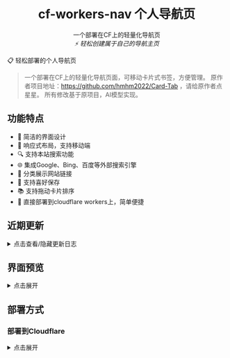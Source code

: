 <div align="center">
  <h1>cf-workers-nav  个人导航页</h1>
  <p>
    一个部署在CF上的轻量化导航页
    <br />
    <i>⚡ 轻松创建属于自己的导航主页</i>
  </p>
</div>

📋 轻松部署的个人导航页 

> 一个部署在CF上的轻量化导航页面，可移动卡片式书签，方便管理。
> 原作者项目地址：https://github.com/hmhm2022/Card-Tab ，请给原作者点星星。
> 所有修改基于原项目，AI模型实现。

## 功能特点
- 🎨 简洁的界面设计
- 📱 响应式布局，支持移动端
- 🔍 支持本站搜索功能
- 🌐 集成Google、Bing、百度等外部搜索引擎
- 🎯 分类展示网站链接
- 🧩 支持喜好保存
- 📚 支持拖动卡片排序
- 🔄 直接部署到cloudflare workers上，简单便捷

## 近期更新

<details>
<summary>点击查看/隐藏更新日志</summary>

### 2025/06/3
- ✅ 支持隐藏分类
- ✅ 数据格式调整，兼容原有数据，为了防止万一请提前备份数据
### 2025/05/09
- ✅ 调整登录UI，支持偏好保存（默认搜索及主题）
- ✅ 增加搜索本站
- ✅ 同步作者修复备份数据认证问题
### 2025/04/25
**在原项目基础上做了以下调整**
- ✅稍微调整UI，优化移动端显示
- ✅卡片增加简介和自定义icon，增加卡片编辑功能
- ✅分类支持改名和顺序调整
- ✅增加导出数据
- ✅token调整为JWT
- ✅数据去掉links，只保留categories，减少数据量
- ✅其他一些调整

</details>

## 界面预览

<details>
<summary>点击展开</summary>
  
### PC端UI
|正常模式|黑暗模式 |
|-|-|
| ![image](https://github.com/user-attachments/assets/e5d5c4ec-3095-4491-af91-c2c0b5013026)| ![image](https://github.com/user-attachments/assets/bd28d48d-d443-4ad4-8e54-b82c69d952db)|
### 移动端UI
|正常模式|黑暗模式 |
|-|-|
| ![image](https://github.com/user-attachments/assets/12451eb3-e32a-4531-99b4-bc2a5db96e0c) | ![image](https://github.com/user-attachments/assets/93e820af-64fa-4faa-bfb3-e42061dec21e)|

</details>

## 部署方式

### 部署到Cloudflare

<details>
<summary>点击展开</summary>

#### 部署步骤

1. 登录 [Cloudflare](https://www.cloudflare.com):
   - 创建workers，复制仓库里workers.js的代码，然后点击部署

2. 创建KV存储:
   - 新建一个名为CARD_ORDER的KV存储，用于存储数据

3. 添加环境变量:
   - 变量名称为ADMIN_PASSWORD，值为你设置的管理密码

4. 绑定KV命名空间
   - 变量名称为CARD_ORDER，KV选择之前创建好的CARD_ORDER

5. 添加域名

</details>


